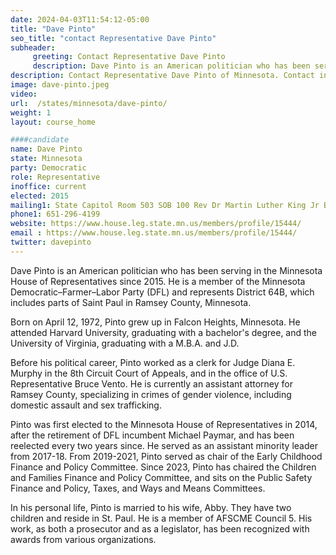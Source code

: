 ```yaml
---
date: 2024-04-03T11:54:12-05:00
title: "Dave Pinto"
seo_title: "contact Representative Dave Pinto"
subheader:
     greeting: Contact Representative Dave Pinto
     description: Dave Pinto is an American politician who has been serving in the Minnesota House of Representatives since 2015. He is a member of the Minnesota Democratic–Farmer–Labor Party (DFL) and represents District 64B, which includes parts of Saint Paul in Ramsey County, Minnesota.
description: Contact Representative Dave Pinto of Minnesota. Contact information for Dave Pinto includes email address, phone number, and mailing address.
image: dave-pinto.jpeg
video:
url:  /states/minnesota/dave-pinto/
weight: 1
layout: course_home

####candidate
name: Dave Pinto
state: Minnesota
party: Democratic
role: Representative
inoffice: current
elected: 2015
mailing1: State Capitol Room 503 SOB 100 Rev Dr Martin Luther King Jr Blvd St. Paul, MN 55155-1298
phone1: 651-296-4199
website: https://www.house.leg.state.mn.us/members/profile/15444/
email : https://www.house.leg.state.mn.us/members/profile/15444/
twitter: davepinto
---
```


Dave Pinto is an American politician who has been serving in the Minnesota House of Representatives since 2015. He is a member of the Minnesota Democratic–Farmer–Labor Party (DFL) and represents District 64B, which includes parts of Saint Paul in Ramsey County, Minnesota.

Born on April 12, 1972, Pinto grew up in Falcon Heights, Minnesota. He attended Harvard University, graduating with a bachelor's degree, and the University of Virginia, graduating with a M.B.A. and J.D.

Before his political career, Pinto worked as a clerk for Judge Diana E. Murphy in the 8th Circuit Court of Appeals, and in the office of U.S. Representative Bruce Vento. He is currently an assistant attorney for Ramsey County, specializing in crimes of gender violence, including domestic assault and sex trafficking.

Pinto was first elected to the Minnesota House of Representatives in 2014, after the retirement of DFL incumbent Michael Paymar, and has been reelected every two years since. He served as an assistant minority leader from 2017-18. From 2019-2021, Pinto served as chair of the Early Childhood Finance and Policy Committee. Since 2023, Pinto has chaired the Children and Families Finance and Policy Committee, and sits on the Public Safety Finance and Policy, Taxes, and Ways and Means Committees.

In his personal life, Pinto is married to his wife, Abby. They have two children and reside in St. Paul. He is a member of AFSCME Council 5. His work, as both a prosecutor and as a legislator, has been recognized with awards from various organizations.
